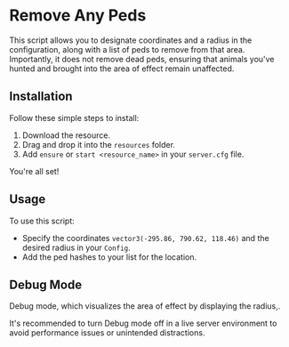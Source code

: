 # Remove Any Peds

This script allows you to designate coordinates and a radius in the configuration, along with a list of peds to remove from that area. Importantly, it does not remove dead peds, ensuring that animals you've hunted and brought into the area of effect remain unaffected.

## Installation

Follow these simple steps to install:

1. Download the resource.
2. Drag and drop it into the `resources` folder.
3. Add `ensure` or `start <resource_name>` in your `server.cfg` file.

You're all set!

## Usage

To use this script:

- Specify the coordinates `vector3(-295.86, 790.62, 118.46)` and the desired radius in your `Config`.
- Add the ped hashes to your list for the location.

## Debug Mode

Debug mode, which visualizes the area of effect by displaying the radius,.

It's recommended to turn Debug mode off in a live server environment to avoid performance issues or unintended distractions.

